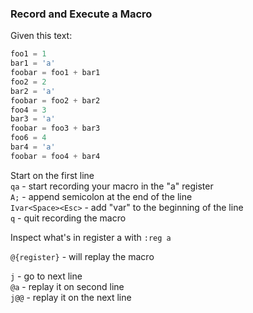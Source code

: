 ### Record and Execute a Macro

Given this text:

```javascript
foo1 = 1
bar1 = 'a'
foobar = foo1 + bar1
foo2 = 2            
bar2 = 'a'          
foobar = foo2 + bar2
foo4 = 3            
bar3 = 'a'          
foobar = foo3 + bar3
foo6 = 4            
bar4 = 'a'          
foobar = foo4 + bar4
```

Start on the first line  
`qa` - start recording your macro in the "a" register  
`A;` - append semicolon at the end of the line  
`Ivar<Space><Esc>` - add "var" to the beginning of the line  
`q` - quit recording the macro  

Inspect what's in register a with `:reg a`

`@{register}` - will replay the macro

`j` - go to next line  
`@a` - replay it on second line  
`j@@` - replay it on the next line  
